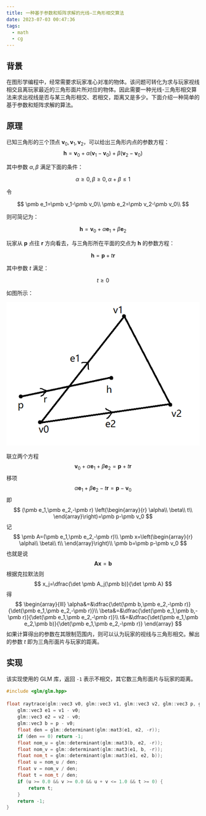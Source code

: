 ```yaml
---
title: 一种基于参数和矩阵求解的光线—三角形相交算法
date: 2023-07-03 00:47:36
tags: 
  - math
  - cg
---
```


## 背景

在图形学编程中，经常需要求玩家准心对准的物体。该问题可转化为求与玩家视线相交且离玩家最近的三角形面片所对应的物体。因此需要一种光线-三角形相交算法来求出视线是否与某三角形相交、若相交，距离又是多少。下面介绍一种简单的基于参数和矩阵求解的算法。

## 原理

已知三角形的三个顶点 $\pmb v_0,\pmb v_1,\pmb v_2$，可以给出三角形内点的参数方程：
$$
\pmb h=\pmb v_0+\alpha(\pmb v_1- \pmb v_0)+\beta(\pmb v_2- \pmb v_0)
$$

其中参数 $\alpha,\beta$ 满足下面的条件：

$$
\alpha\ge0,\beta\ge0,\alpha+\beta\le1
$$

令

$$
\pmb e_1=\pmb v_1-\pmb v_0\\
\pmb e_2=\pmb v_2-\pmb v_0\\
$$

则可简记为：

$$
\pmb h=\pmb v_0+\alpha\pmb e_1+\beta\pmb e_2
$$

玩家从 $\pmb p$ 点往 $\pmb r$ 方向看去，与三角形所在平面的交点为 $\pmb h$ 的参数方程：

$$
\pmb h=\pmb p+t\pmb r
$$

其中参数 $t$ 满足：

$$
t\ge0
$$

如图所示：

![](diagram.png)

联立两个方程
$$
\pmb v_0+\alpha\pmb e_1+\beta\pmb e_2=\pmb p+t\pmb r
$$
移项
$$
\alpha\pmb e_1+\beta\pmb e_2-t\pmb r=\pmb p-\pmb v_0
$$
即
$$
(\pmb e_1,\pmb e_2,-\pmb r)
\left(\begin{array}{r}
\alpha\\
\beta\\
t\\
\end{array}\right)=\pmb p-\pmb v_0
$$
记
$$
\pmb A=(\pmb e_1,\pmb e_2,-\pmb r)\\
\pmb x=\left(\begin{array}{r}
\alpha\\
\beta\\
t\\
\end{array}\right)\\
\pmb b=\pmb p-\pmb v_0
$$
也就是说
$$
\pmb A\pmb x=\pmb b
$$
根据克拉默法则
$$
x_j=\dfrac{\det \pmb A_j(\pmb b)}{\det \pmb A}
$$
得
$$
\begin{array}{lll}
\alpha&=&\dfrac{\det(\pmb b,\pmb e_2,-\pmb r)}{\det(\pmb e_1,\pmb e_2,-\pmb r)}\\
\beta&=&\dfrac{\det(\pmb e_1,\pmb b,-\pmb r)}{\det(\pmb e_1,\pmb e_2,-\pmb r)}\\
t&=&\dfrac{\det(\pmb e_1,\pmb e_2,\pmb b)}{\det(\pmb e_1,\pmb e_2,-\pmb r)}
\end{array}
$$
如果计算得出的参数在其限制范围内，则可以认为玩家的视线与三角形相交。解出的参数 $t$ 即为三角形面片与玩家的距离。

## 实现

该实现使用的 GLM 库，返回 `-1` 表示不相交，其它数三角形面片与玩家的距离。

```cpp
#include <glm/glm.hpp>

float raytrace(glm::vec3 v0, glm::vec3 v1, glm::vec3 v2, glm::vec3 p, glm::vec3 r) {
    glm::vec3 e1 = v1 - v0;
    glm::vec3 e2 = v2 - v0;
    glm::vec3 b = p - v0;
    float den = glm::determinant(glm::mat3(e1, e2, -r));
    if (den == 0) return -1;
    float nom_u = glm::determinant(glm::mat3(b, e2, -r));
    float nom_v = glm::determinant(glm::mat3(e1, b, -r));
    float nom_t = glm::determinant(glm::mat3(e1, e2, b));
    float u = nom_u / den;
    float v = nom_v / den;
    float t = nom_t / den;
    if (u >= 0.0 && v >= 0.0 && u + v <= 1.0 && t >= 0) {
        return t;
    }
    return -1;
}
```

